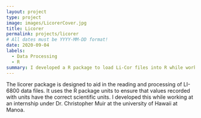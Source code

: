 ```yaml
---
layout: project
type: project
image: images/LicorerCover.jpg
title: Licorer
permalink: projects/licorer
# All dates must be YYYY-MM-DD format!
date: 2020-09-04
labels:
  - Data Processing
  - R
summary: I developed a R package to load Li-Cor files into R while working under a professor.
---
```


The licorer package is designed to aid in the reading and processing of LI-6800 data files. It uses the R package units to ensure that values recorded with units have the correct scientific units. I developed this while working at an internship under Dr. Christopher Muir at the university of Hawaii at Manoa.
